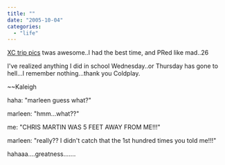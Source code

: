 ```yaml
---
title: ""
date: "2005-10-04"
categories: 
  - "life"
---
```


[XC trip pics](http://pg.photos.yahoo.com/ph/kaleighleach/album?.dir=7ef0&.src=ph&store=&prodid=&.done=http%3a//pg.photos.yahoo.com/ph/kaleighleach/my_photos) twas awesome..I had the best time, and PRed like mad..26

I've realized anything I did in school Wednesday..or Thursday has gone to hell...I remember nothing...thank you Coldplay.

~~Kaleigh

haha: "marleen guess what?"

marleen: "hmm...what??"

me: "CHRIS MARTIN WAS 5 FEET AWAY FROM ME!!!"

marleen: "really?? I didn't catch that the 1st hundred times you told me!!!"

hahaaa....greatness.......

